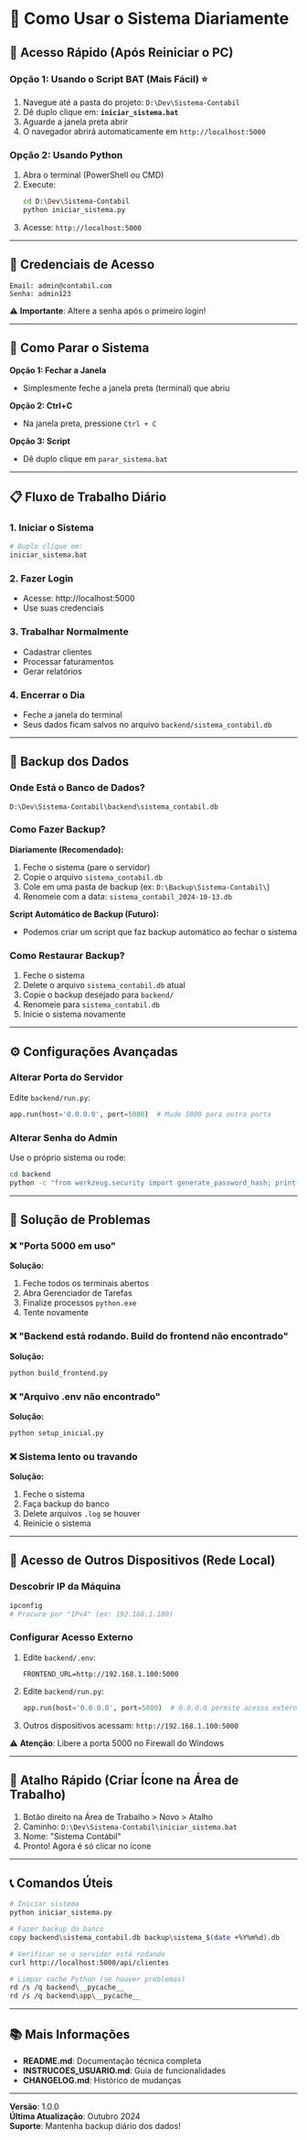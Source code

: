 # 🚀 Como Usar o Sistema Diariamente

## 📌 Acesso Rápido (Após Reiniciar o PC)

### **Opção 1: Usando o Script BAT (Mais Fácil)** ⭐

1. Navegue até a pasta do projeto: `D:\Dev\Sistema-Contabil`
2. Dê duplo clique em: **`iniciar_sistema.bat`**
3. Aguarde a janela preta abrir
4. O navegador abrirá automaticamente em `http://localhost:5000`

### **Opção 2: Usando Python**

1. Abra o terminal (PowerShell ou CMD)
2. Execute:
   ```bash
   cd D:\Dev\Sistema-Contabil
   python iniciar_sistema.py
   ```
3. Acesse: `http://localhost:5000`

---

## 🔐 Credenciais de Acesso

```
Email: admin@contabil.com
Senha: admin123
```

⚠️ **Importante**: Altere a senha após o primeiro login!

---

## 🛑 Como Parar o Sistema

**Opção 1: Fechar a Janela**
- Simplesmente feche a janela preta (terminal) que abriu

**Opção 2: Ctrl+C**
- Na janela preta, pressione `Ctrl + C`

**Opção 3: Script**
- Dê duplo clique em `parar_sistema.bat`

---

## 📋 Fluxo de Trabalho Diário

### **1. Iniciar o Sistema**
```bash
# Duplo clique em:
iniciar_sistema.bat
```

### **2. Fazer Login**
- Acesse: http://localhost:5000
- Use suas credenciais

### **3. Trabalhar Normalmente**
- Cadastrar clientes
- Processar faturamentos
- Gerar relatórios

### **4. Encerrar o Dia**
- Feche a janela do terminal
- Seus dados ficam salvos no arquivo `backend/sistema_contabil.db`

---

## 💾 Backup dos Dados

### **Onde Está o Banco de Dados?**
```
D:\Dev\Sistema-Contabil\backend\sistema_contabil.db
```

### **Como Fazer Backup?**

**Diariamente (Recomendado):**
1. Feche o sistema (pare o servidor)
2. Copie o arquivo `sistema_contabil.db`
3. Cole em uma pasta de backup (ex: `D:\Backup\Sistema-Contabil\`)
4. Renomeie com a data: `sistema_contabil_2024-10-13.db`

**Script Automático de Backup (Futuro):**
- Podemos criar um script que faz backup automático ao fechar o sistema

### **Como Restaurar Backup?**
1. Feche o sistema
2. Delete o arquivo `sistema_contabil.db` atual
3. Copie o backup desejado para `backend/`
4. Renomeie para `sistema_contabil.db`
5. Inicie o sistema novamente

---

## ⚙️ Configurações Avançadas

### **Alterar Porta do Servidor**

Edite `backend/run.py`:
```python
app.run(host='0.0.0.0', port=5000)  # Mude 5000 para outra porta
```

### **Alterar Senha do Admin**

Use o próprio sistema ou rode:
```bash
cd backend
python -c "from werkzeug.security import generate_password_hash; print(generate_password_hash('SUA_NOVA_SENHA'))"
```

---

## 🔧 Solução de Problemas

### ❌ **"Porta 5000 em uso"**
**Solução:**
1. Feche todos os terminais abertos
2. Abra Gerenciador de Tarefas
3. Finalize processos `python.exe`
4. Tente novamente

### ❌ **"Backend está rodando. Build do frontend não encontrado"**
**Solução:**
```bash
python build_frontend.py
```

### ❌ **"Arquivo .env não encontrado"**
**Solução:**
```bash
python setup_inicial.py
```

### ❌ **Sistema lento ou travando**
**Solução:**
1. Feche o sistema
2. Faça backup do banco
3. Delete arquivos `.log` se houver
4. Reinicie o sistema

---

## 📱 Acesso de Outros Dispositivos (Rede Local)

### **Descobrir IP da Máquina**
```bash
ipconfig
# Procure por "IPv4" (ex: 192.168.1.100)
```

### **Configurar Acesso Externo**

1. Edite `backend/.env`:
   ```env
   FRONTEND_URL=http://192.168.1.100:5000
   ```

2. Edite `backend/run.py`:
   ```python
   app.run(host='0.0.0.0', port=5000)  # 0.0.0.0 permite acesso externo
   ```

3. Outros dispositivos acessam: `http://192.168.1.100:5000`

⚠️ **Atenção**: Libere a porta 5000 no Firewall do Windows

---

## 🚀 Atalho Rápido (Criar Ícone na Área de Trabalho)

1. Botão direito na Área de Trabalho > Novo > Atalho
2. Caminho: `D:\Dev\Sistema-Contabil\iniciar_sistema.bat`
3. Nome: "Sistema Contábil"
4. Pronto! Agora é só clicar no ícone

---

## 📞 Comandos Úteis

```bash
# Iniciar sistema
python iniciar_sistema.py

# Fazer backup do banco
copy backend\sistema_contabil.db backup\sistema_$(date +%Y%m%d).db

# Verificar se o servidor está rodando
curl http://localhost:5000/api/clientes

# Limpar cache Python (se houver problemas)
rd /s /q backend\__pycache__
rd /s /q backend\app\__pycache__
```

---

## 📚 Mais Informações

- **README.md**: Documentação técnica completa
- **INSTRUCOES_USUARIO.md**: Guia de funcionalidades
- **CHANGELOG.md**: Histórico de mudanças

---

**Versão**: 1.0.0  
**Última Atualização**: Outubro 2024  
**Suporte**: Mantenha backup diário dos dados!

